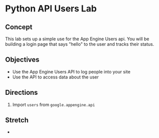 # Python API Users Lab 

## Concept

This lab sets up a simple use for the App Engine Users api. You will be building a login page that says "hello" to the user and tracks their status.  

## Objectives

+ Use the App Engine Users API to log people into your site
+ Use the API to access data about the user

## Directions

1. Import `users` from `google.appengine.api`

## Stretch

+ 